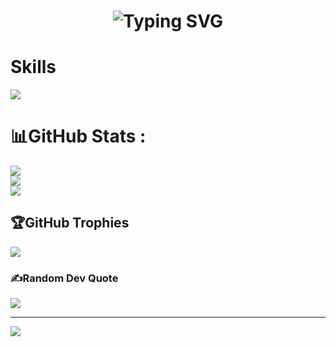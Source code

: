 
<h1 align="center">
<img src="https://readme-typing-svg.herokuapp.com?font=Poppins&weight=600&size=30&duration=4000&pause=1000&color=27F77E&center=true&vCenter=true&random=false&width=500&height=70&lines=Hey+There%F0%9F%91%8B;I'm+Jacek%F0%9F%A6%95" alt="Typing SVG" />
</h1>

<p align="center">
    <h1>Skills</h1>
    <img src="https://skillicons.dev/icons?i=html,css,js,lua" />
</p>

# 📊GitHub Stats :
![](https://github-readme-stats.vercel.app/api?username=Jacux&theme=react&hide_border=true&include_all_commits=false&count_private=true)<br/>
![](https://github-readme-streak-stats.herokuapp.com/?user=Jacux&theme=react&hide_border=true)<br/>
![](https://github-readme-stats.vercel.app/api/top-langs/?username=Jacux&theme=react&hide_border=true&include_all_commits=false&count_private=true&layout=compact)

## 🏆GitHub Trophies
![](https://github-trophies.vercel.app/?username=Jacux&theme=tokyonight&no-frame=false&no-bg=false&margin-w=4)

### ✍️Random Dev Quote
![](https://quotes-github-readme.vercel.app/api?type=horizontal&theme=dark)

---
[![](https://visitcount.itsvg.in/api?id=Jacux&icon=0&color=8)](https://visitcount.itsvg.in)
